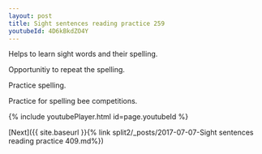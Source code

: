 ```yaml
---
layout: post
title: Sight sentences reading practice 259
youtubeId: 4D6kBkdZO4Y
---
```

 
 
Helps to learn sight words and their spelling.

Opportunitiy to repeat the spelling. 

Practice spelling. 
 
Practice for spelling bee competitions. 
 
{% include youtubePlayer.html id=page.youtubeId %}
 
 

[Next]({{ site.baseurl }}{% link  split2/_posts/2017-07-07-Sight sentences reading practice 409.md%})
 
